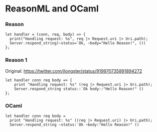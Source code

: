 # ReasonML and OCaml

### Reason
```
let handler = (conn, req, body) => {
  print("Handling request: %s", req |> Request.uri |> Uri.path);
  Server.respond_string(~status=`Ok, ~body="Hello Reason!", ())
};
```

### Reason 1
Original: https://twitter.com/jlongster/status/919970735891894272

```
let handler conn req body => {
	print "Handling request: %s" (req |> Request.uri |> Uri.path);
	Server.respond_string status::`Ok body::"Hello Reason!" ()
};
```


### OCaml
```
let handler conn req body =
  print "Handling request: %s" ((req |> Request.uri) |> Uri.path);
  Server.respond_string ~status:`Ok ~body:"Hello Reason!" ()
```
